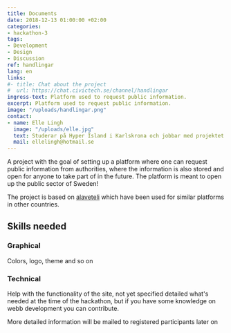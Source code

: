 ```yaml
---
title: Documents 
date: 2018-12-13 01:00:00 +02:00
categories:
- hackathon-3
tags:
- Development
- Design
- Discussion
ref: handlingar
lang: en
links:
#- title: Chat about the project
#  url: https://chat.civictech.se/channel/handlingar
ingress-text: Platform used to request public information.
excerpt: Platform used to request public information.
image: "/uploads/handlingar.png"
contact:
- name: Elle Lingh
  image: "/uploads/elle.jpg"
  text: Studerar på Hyper Island i Karlskrona och jobbar med projektet Handlingar med stöd från Digidem Lab.  
  mail: ellelingh@hotmail.se
---
```

A project with the goal of setting up a platform where one can request public information from authorities, where the information is also stored and open for anyone to take part of in the future. The platform is meant to open up the public sector of Sweden!

The project is based on <a href="https://alaveteli.org">alaveteli</a> which have been used for similar platforms in other countries.

## Skills needed
### Graphical
Colors, logo, theme and so on
### Technical
Help with the functionality of the site, not yet specified detailed what's needed at the time of the hackathon, but if you have some knowledge on webb development you can contribute.

More detailed information will be mailed to registered participants later on 
